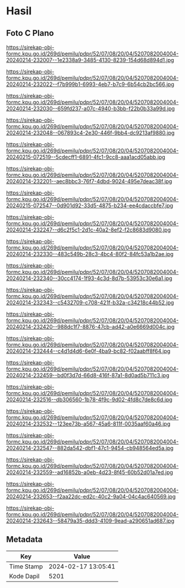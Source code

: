 # Hasil

## Foto C Plano

https://sirekap-obj-formc.kpu.go.id/269d/pemilu/pdpr/52/07/08/20/04/5207082004004-20240214-232007--1e2338a9-3485-4130-8239-154d68d894d1.jpg

https://sirekap-obj-formc.kpu.go.id/269d/pemilu/pdpr/52/07/08/20/04/5207082004004-20240214-232022--f7b999b1-6993-4eb7-b7c9-6b54cb2bc566.jpg

https://sirekap-obj-formc.kpu.go.id/269d/pemilu/pdpr/52/07/08/20/04/5207082004004-20240214-232030--659fd237-a07c-4940-b3bb-f22b0b33a99d.jpg

https://sirekap-obj-formc.kpu.go.id/269d/pemilu/pdpr/52/07/08/20/04/5207082004004-20240214-232048--067893c4-2e30-446f-9bb4-dc9213af9880.jpg

https://sirekap-obj-formc.kpu.go.id/269d/pemilu/pdpr/52/07/08/20/04/5207082004004-20240215-072519--5cdecff1-6891-4fc1-9cc8-aaa1acd05abb.jpg

https://sirekap-obj-formc.kpu.go.id/269d/pemilu/pdpr/52/07/08/20/04/5207082004004-20240214-232201--aec8bbc3-76f7-4dbd-9024-495e7deac38f.jpg

https://sirekap-obj-formc.kpu.go.id/269d/pemilu/pdpr/52/07/08/20/04/5207082004004-20240215-072547--0d901d92-33d5-4875-b234-ee4cdaccbfe7.jpg

https://sirekap-obj-formc.kpu.go.id/269d/pemilu/pdpr/52/07/08/20/04/5207082004004-20240214-232247--d6c2f5c1-2d1c-40a2-8ef2-f2c8683d9080.jpg

https://sirekap-obj-formc.kpu.go.id/269d/pemilu/pdpr/52/07/08/20/04/5207082004004-20240214-232330--483c549b-28c3-4bc4-80f2-84fc53a1b2ae.jpg

https://sirekap-obj-formc.kpu.go.id/269d/pemilu/pdpr/52/07/08/20/04/5207082004004-20240214-232340--30cc4174-1f93-4c3d-8d7b-53953c30e6a1.jpg

https://sirekap-obj-formc.kpu.go.id/269d/pemilu/pdpr/52/07/08/20/04/5207082004004-20240214-232343--c5432709-c708-421f-b32a-c34218c44b52.jpg

https://sirekap-obj-formc.kpu.go.id/269d/pemilu/pdpr/52/07/08/20/04/5207082004004-20240214-232420--988dc1f7-8876-47cb-ad42-a0e6669d004c.jpg

https://sirekap-obj-formc.kpu.go.id/269d/pemilu/pdpr/52/07/08/20/04/5207082004004-20240214-232444--c4d1d4d6-6e0f-4ba9-bc82-f02aabff8f64.jpg

https://sirekap-obj-formc.kpu.go.id/269d/pemilu/pdpr/52/07/08/20/04/5207082004004-20240214-232459--bd0f3d7d-66d8-416f-87a1-8d0ad5b711c3.jpg

https://sirekap-obj-formc.kpu.go.id/269d/pemilu/pdpr/52/07/08/20/04/5207082004004-20240214-232516--db306560-1b78-4f9c-9d02-4fd8c7de8c6d.jpg

https://sirekap-obj-formc.kpu.go.id/269d/pemilu/pdpr/52/07/08/20/04/5207082004004-20240214-232532--123ee73b-a567-45a6-811f-0035aaf60a46.jpg

https://sirekap-obj-formc.kpu.go.id/269d/pemilu/pdpr/52/07/08/20/04/5207082004004-20240214-232547--882da542-dbf1-47c1-9454-cb948564ed5a.jpg

https://sirekap-obj-formc.kpu.go.id/269d/pemilu/pdpr/52/07/08/20/04/5207082004004-20240214-232559--ad16852b-a0eb-4d23-8f45-60b52d01a7ed.jpg

https://sirekap-obj-formc.kpu.go.id/269d/pemilu/pdpr/52/07/08/20/04/5207082004004-20240214-232653--f2aa22dc-ed2c-40c2-9a04-04c4ac640569.jpg

https://sirekap-obj-formc.kpu.go.id/269d/pemilu/pdpr/52/07/08/20/04/5207082004004-20240214-232643--58479a35-ddd3-4109-9ead-a290651ad687.jpg


## Metadata

| Key        | Value               |
| ---------- | ------------------- |
| Time Stamp | 2024-02-17 13:05:41 |
| Kode Dapil | 5201                |



